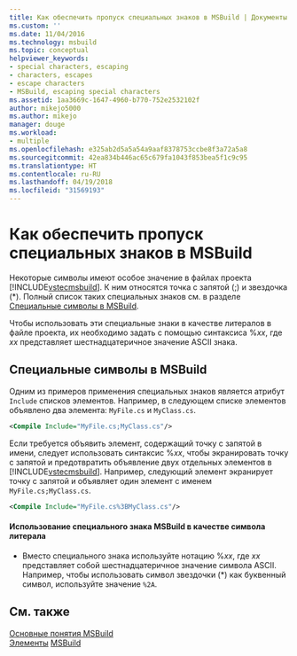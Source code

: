 ```yaml
---
title: Как обеспечить пропуск специальных знаков в MSBuild | Документы Майкрософт
ms.custom: ''
ms.date: 11/04/2016
ms.technology: msbuild
ms.topic: conceptual
helpviewer_keywords:
- special characters, escaping
- characters, escapes
- escape characters
- MSBuild, escaping special characters
ms.assetid: 1aa3669c-1647-4960-b770-752e2532102f
author: mikejo5000
ms.author: mikejo
manager: douge
ms.workload:
- multiple
ms.openlocfilehash: e325ab2d5a5a54a9aaf8378753ccbe8f3a72a5a8
ms.sourcegitcommit: 42ea834b446ac65c679fa1043f853bea5f1c9c95
ms.translationtype: HT
ms.contentlocale: ru-RU
ms.lasthandoff: 04/19/2018
ms.locfileid: "31569193"
---
```

# <a name="how-to-escape-special-characters-in-msbuild"></a>Как обеспечить пропуск специальных знаков в MSBuild
Некоторые символы имеют особое значение в файлах проекта [!INCLUDE[vstecmsbuild](../extensibility/internals/includes/vstecmsbuild_md.md)]. К ним относятся точка с запятой (;) и звездочка (*). Полный список таких специальных знаков см. в разделе [Специальные символы в MSBuild](../msbuild/msbuild-special-characters.md).  
  
 Чтобы использовать эти специальные знаки в качестве литералов в файле проекта, их необходимо задать с помощью синтаксиса %*xx*, где *xx* представляет шестнадцатеричное значение ASCII знака.  
  
## <a name="msbuild-special-characters"></a>Специальные символы в MSBuild  
 Одним из примеров применения специальных знаков является атрибут `Include` списков элементов. Например, в следующем списке элементов объявлено два элемента: `MyFile.cs` и `MyClass.cs`.  
  
```xml  
<Compile Include="MyFile.cs;MyClass.cs"/>  
```  
  
 Если требуется объявить элемент, содержащий точку с запятой в имени, следует использовать синтаксис %*xx*, чтобы экранировать точку с запятой и предотвратить объявление двух отдельных элементов в [!INCLUDE[vstecmsbuild](../extensibility/internals/includes/vstecmsbuild_md.md)]. Например, следующий элемент экранирует точку с запятой и объявляет один элемент с именем `MyFile.cs;MyClass.cs`.  
  
```xml  
<Compile Include="MyFile.cs%3BMyClass.cs"/>  
```  
  
#### <a name="to-use-an-msbuild-special-character-as-a-literal-character"></a>Использование специального знака MSBuild в качестве символа литерала  
  
-   Вместо специального знака используйте нотацию %*xx*, где *xx* представляет собой шестнадцатеричное значение символа ASCII. Например, чтобы использовать символ звездочки (*) как буквенный символ, используйте значение `%2A`.  
  
## <a name="see-also"></a>См. также  
 [Основные понятия MSBuild](../msbuild/msbuild-concepts.md)   
 [Элементы](../msbuild/msbuild-items.md) [MSBuild](../msbuild/msbuild.md)
